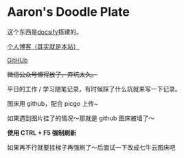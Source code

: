 # Aaron's Doodle Plate

这个东西是[docsify](https://github.com/docsifyjs/docsify)搭建的。

[个人博客（其实就是本站）](https://aaronkwong929.github.io/study-notes/)

[GitHUb](https://github.com/AaronKwong929)

~~微信公众号懒得放了，弃坑太久。~~

平日的工作 / 学习随笔记录，有时候踩了什么坑就来写一下记录。

图床用 github，配合 picgo 上传~

如果遇到图片挂了的情况～那就是 github 图床被墙了～

**使用 CTRL + F5 强制刷新**

如果再不行就要挂梯子再强刷了～后面试一下改成七牛云图床吧
